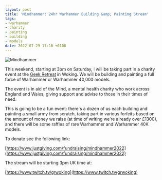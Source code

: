 ```yaml
---
layout: post
title: 'Mindhammer: 24hr Warhammer Building &amp; Painting Stream'
tags:
- warhammer
- charity
- painting
- building
- models
date: 2022-07-29 17:10 +0100
---
```

<img
  alt='Mindhammer'
  src='{{ "assets/mindhammer.jpg" | absolute_url  }}'
  class='blog-image'
/>

This weekend, starting at 3pm on Saturday, I will be taking part in a charity
event at the [Geek Retreat](https://geek-retreat.uk/) in Woking. We will be
building and painting a full force of Warhammer or Warhammer 40,000 models.

The event is in aid of the Mind, a mental health charity who work across
England and Wales, giving support and advise to those in their times of need.

This is going to be a fun event: there's a dozen of us each building and
painting a small army from scratch, taking part in various forfeits based on
the amount of money we raise (at time of writing we're already over £1300), and
there will be some raffles of rare Warhammer and Warhammer 40K models.

To donate see the following link:

[https://www.justgiving.com/fundraising/mindhammer2022](https://www.justgiving.com/fundraising/mindhammer2022)

The stream will be starting 3pm UK time at:

[https://www.twitch.tv/grwoking](https://www.twitch.tv/grwoking)
